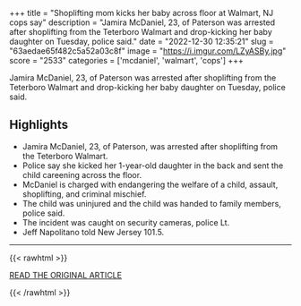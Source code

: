 +++
title = "Shoplifting mom kicks her baby across floor at Walmart, NJ cops say"
description = "Jamira McDaniel, 23, of Paterson was arrested after shoplifting from the Teterboro Walmart and drop-kicking her baby daughter on Tuesday, police said."
date = "2022-12-30 12:35:21"
slug = "63aedae65f482c5a52a03c8f"
image = "https://i.imgur.com/LZyASBy.jpg"
score = "2533"
categories = ['mcdaniel', 'walmart', 'cops']
+++

Jamira McDaniel, 23, of Paterson was arrested after shoplifting from the Teterboro Walmart and drop-kicking her baby daughter on Tuesday, police said.

## Highlights

- Jamira McDaniel, 23, of Paterson, was arrested after shoplifting from the Teterboro Walmart.
- Police say she kicked her 1-year-old daughter in the back and sent the child careening across the floor.
- McDaniel is charged with endangering the welfare of a child, assault, shoplifting, and criminal mischief.
- The child was uninjured and the child was handed to family members, police said.
- The incident was caught on security cameras, police Lt.
- Jeff Napolitano told New Jersey 101.5.

---

{{< rawhtml >}}
  <p class="article-category">
    <a target="_blank" href="https://nj1015.com/shoplifting-mom-kicks-her-baby-across-floor-at-walmart-nj-cops-say/">READ THE ORIGINAL ARTICLE</a>
  </p>
{{< /rawhtml >}}
